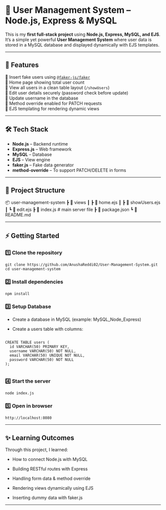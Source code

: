 # 🌟 User Management System – Node.js, Express & MySQL

This is my **first full-stack project** using **Node.js, Express, MySQL, and EJS**.  
It’s a simple yet powerful **User Management System** where user data is stored in a MySQL database and displayed dynamically with EJS templates.

---

## 🚀 Features
 🔹 Insert fake users using [`@faker-js/faker`](https://www.npmjs.com/package/@faker-js/faker)  
 🔹 Home page showing total user count  
 🔹 View all users in a clean table layout (`/showUsers`)  
 🔹 Edit user details securely (password check before update)  
 🔹 Update username in the database  
 🔹 Method override enabled for PATCH requests  
 🔹 EJS templating for rendering dynamic views  

---

## 🛠️ Tech Stack
- **Node.js** – Backend runtime  
- **Express.js** – Web framework  
- **MySQL** – Database  
- **EJS** – View engine  
- **faker.js** – Fake data generator  
- **method-override** – To support PATCH/DELETE in forms  

---

## 📂 Project Structure
📦 user-management-system
┣ 📂 views
┃ ┣ 📜 home.ejs
┃ ┣ 📜 showUsers.ejs
┃ ┗ 📜 edit.ejs
┣ 📜 index.js # main server file
┣ 📜 package.json
┗ 📜 README.md


---

## ⚡ Getting Started

### 1️⃣ Clone the repository
```
git clone https://github.com/AnushaReddi02/User-Management-System.git
cd user-management-system

```

### 2️⃣ Install dependencies

```
npm install

```

### 3️⃣ Setup Database

- Create a database in MySQL (example: MySQL_Node_Express)

- Create a users table with columns:

```

CREATE TABLE users (
  id VARCHAR(50) PRIMARY KEY,
  username VARCHAR(50) NOT NULL,
  email VARCHAR(50) UNIQUE NOT NULL,
  password VARCHAR(50) NOT NULL
);
  
```

### 4️⃣ Start the server

```
node index.js
```

### 5️⃣ Open in browser
```
http://localhost:8080 
```

---

## ✨ Learning Outcomes
Through this project, I learned:

- How to connect Node.js with MySQL

- Building RESTful routes with Express

- Handling form data & method override

- Rendering views dynamically using EJS

- Inserting dummy data with faker.js

---
